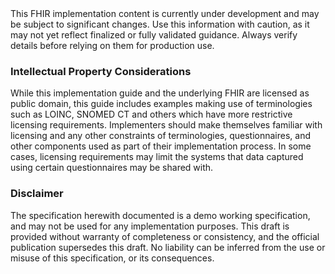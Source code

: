 <div class="stu-note">
This FHIR implementation content is currently under development and may be subject to significant changes. Use this information with caution, as it may not yet reflect finalized or fully validated guidance. Always verify details before relying on them for production use.
</div>

### Intellectual Property Considerations

While this implementation guide and the underlying FHIR are licensed as public domain, this guide includes examples making use of terminologies such 
as LOINC, SNOMED CT and others which have more restrictive licensing requirements. Implementers should make themselves familiar with licensing and 
any other constraints of terminologies, questionnaires, and other components used as part of their implementation process. In some cases, 
licensing requirements may limit the systems that data captured using certain questionnaires may be shared with.
  
### Disclaimer

The specification herewith documented is a demo working specification, and may not be used for any implementation purposes. 
This draft is provided without warranty of completeness or consistency, and the official publication supersedes this draft.
No liability can be inferred from the use or misuse of this specification, or its consequences.